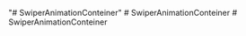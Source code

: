 "# SwiperAnimationConteiner" 
#   S w i p e r A n i m a t i o n C o n t e i n e r  
 #   S w i p e r A n i m a t i o n C o n t e i n e r  
 